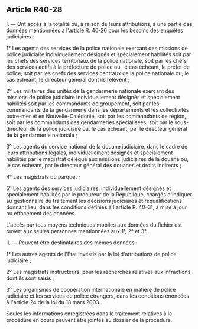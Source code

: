 Article R40-28
----
I. ― Ont accès à la totalité ou, à raison de leurs attributions, à une partie
des données mentionnées à l'article R. 40-26 pour les besoins des enquêtes
judiciaires :

1° Les agents des services de la police nationale exerçant des missions de
police judiciaire individuellement désignés et spécialement habilités soit par
les chefs des services territoriaux de la police nationale, soit par les chefs
des services actifs à la préfecture de police ou, le cas échéant, le préfet de
police, soit par les chefs des services centraux de la police nationale ou, le
cas échéant, le directeur général dont ils relèvent ;

2° Les militaires des unités de la gendarmerie nationale exerçant des missions
de police judiciaire individuellement désignés et spécialement habilités soit
par les commandants de groupement, soit par les commandants de la gendarmerie
dans les départements et les collectivités outre-mer et en Nouvelle-Calédonie,
soit par les commandants de région, soit par les commandants des gendarmeries
spécialisées, soit par le sous-directeur de la police judiciaire ou, le cas
échéant, par le directeur général de la gendarmerie nationale ;

3° Les agents du service national de la douane judiciaire, dans le cadre de
leurs attributions légales, individuellement désignés et spécialement habilités
par le magistrat délégué aux missions judiciaires de la douane ou, le cas
échéant, par le directeur général des douanes et droits indirects ;

4° Les magistrats du parquet ;

5° Les agents des services judiciaires, individuellement désignés et
spécialement habilités par le procureur de la République, chargés d'indiquer au
gestionnaire du traitement les décisions judiciaires et requalifications donnant
lieu, dans les conditions définies à l'article R. 40-31, à mise à jour ou
effacement des données.

L'accès par tous moyens techniques mobiles aux données du fichier est ouvert aux
seules personnes mentionnées aux 1°, 2° et 3°.

II. ― Peuvent être destinataires des mêmes données :

1° Les autres agents de l'Etat investis par la loi d'attributions de police
judiciaire ;

2° Les magistrats instructeurs, pour les recherches relatives aux infractions
dont ils sont saisis ;

3° Les organismes de coopération internationale en matière de police judiciaire
et les services de police étrangers, dans les conditions énoncées à l'article 24
de la loi du 18 mars 2003.

Seules les informations enregistrées dans le traitement relatives à la procédure
en cours peuvent être jointes au dossier de la procédure.
